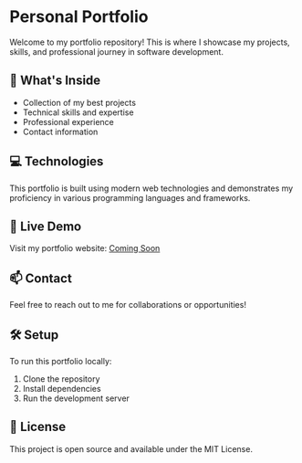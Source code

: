 # Personal Portfolio

Welcome to my portfolio repository! This is where I showcase my projects, skills, and professional journey in software development.

## 🚀 What's Inside

- Collection of my best projects
- Technical skills and expertise
- Professional experience
- Contact information

## 💻 Technologies

This portfolio is built using modern web technologies and demonstrates my proficiency in various programming languages and frameworks.

## 🔗 Live Demo

Visit my portfolio website: [Coming Soon]()

## 📫 Contact

Feel free to reach out to me for collaborations or opportunities!

## 🛠️ Setup

To run this portfolio locally:
1. Clone the repository
2. Install dependencies
3. Run the development server

## 📝 License

This project is open source and available under the MIT License.
